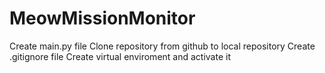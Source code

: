 # MeowMissionMonitor
Create main.py file
Clone repository from github to local repository
Create .gitignore file
Create virtual enviroment and activate it